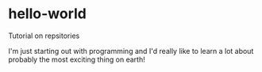# hello-world
Tutorial on repsitories

I'm just starting out with programming and I'd really like to learn a lot about probably the most exciting thing on earth!
